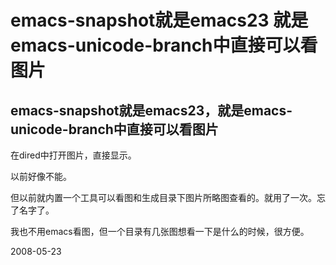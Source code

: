 # emacs-snapshot就是emacs23 就是emacs-unicode-branch中直接可以看图片

## emacs-snapshot就是emacs23，就是emacs-unicode-branch中直接可以看图片

在dired中打开图片，直接显示。

以前好像不能。

但以前就内置一个工具可以看图和生成目录下图片所略图查看的。就用了一次。忘了名字了。

我也不用emacs看图，但一个目录有几张图想看一下是什么的时候，很方便。


2008-05-23